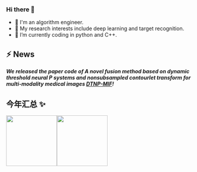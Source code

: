 ### Hi there 👋

- 🔭  I'm an algorithm engineer.
- 🌱 My research interests include deep learning and target recognition. 
- 🤔 I’m currently coding in python and C++.

## ⚡  **News**

_**We released the paper code of A novel fusion method based on dynamic threshold neural P systems and nonsubsampled contourlet transform for multi-modality medical images [DTNP-MIF](https://github.com/MorvanLi/DTNP-MIF)!**_

## 今年汇总 ✨

<img align="" height="137px" src="https://github-readme-stats.vercel.app/api?username=MorvanLi&hide_title=true&hide_border=true&show_icons=true&include_all_commits=true&line_height=21&bg_color=0,EC6C6C,FFD479,FFFC79,73FA79&theme=graywhite&locale=cn" /><img align="" height="137px" src="https://github-readme-stats.vercel.app/api/top-langs/?username=MorvanLi&hide_title=true&hide_border=true&layout=compact&bg_color=0,73FA79,73FDFF,D783FF&theme=graywhite&locale=cn" />













